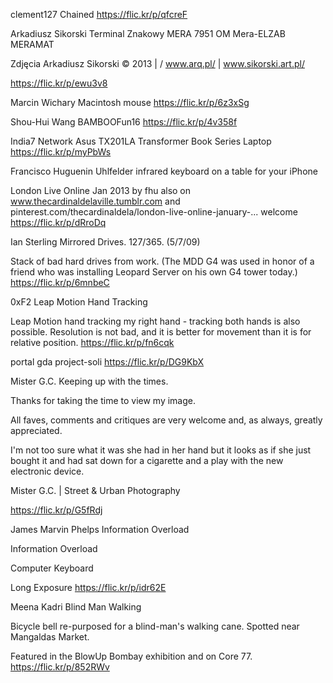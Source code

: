 
clement127
Chained
https://flic.kr/p/qfcreF

Arkadiusz Sikorski
Terminal Znakowy MERA 7951 OM Mera-ELZAB MERAMAT

Zdjęcia Arkadiusz Sikorski © 2013 | / www.arq.pl/ | www.sikorski.art.pl/

https://flic.kr/p/ewu3v8

Marcin Wichary
Macintosh mouse
https://flic.kr/p/6z3xSg

Shou-Hui Wang
BAMBOOFun16
https://flic.kr/p/4v358f

India7 Network
Asus TX201LA Transformer Book Series Laptop
https://flic.kr/p/myPbWs


Francisco Huguenin Uhlfelder
infrared keyboard on a table for your iPhone

London Live Online Jan 2013 by fhu also on www.thecardinaldelaville.tumblr.com and pinterest.com/thecardinaldela/london-live-online-january-... welcome
https://flic.kr/p/dRroDq


Ian Sterling
Mirrored Drives. 127/365. (5/7/09)

Stack of bad hard drives from work. (The MDD G4 was used in honor of a friend who was installing Leopard Server on his own G4 tower today.)
https://flic.kr/p/6mnbeC

0xF2
Leap Motion Hand Tracking

Leap Motion hand tracking my right hand - tracking both hands is also possible. Resolution is not bad, and it is better for movement than it is for relative position.
https://flic.kr/p/fn6cqk


portal gda
project-soli
https://flic.kr/p/DG9KbX

Mister G.C.
Keeping up with the times.

Thanks for taking the time to view my image.

All faves, comments and critiques are very welcome and, as always, greatly appreciated.


I'm not too sure what it was she had in her hand but it looks as if she just bought it and had sat down for a cigarette and a play with the new electronic device.


Mister G.C. | Street & Urban Photography

https://flic.kr/p/G5fRdj


James Marvin Phelps
Information Overload

Information Overload

Computer Keyboard

Long Exposure
  https://flic.kr/p/idr62E



  Meena Kadri
  Blind Man Walking

  Bicycle bell re-purposed for a blind-man's walking cane. Spotted near Mangaldas Market.

  Featured in the BlowUp Bombay exhibition and on Core 77.
https://flic.kr/p/852RWv
